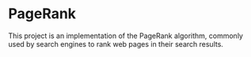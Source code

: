 # PageRank
This project is an implementation of the PageRank algorithm, commonly used by search engines to rank web pages in their search results.
